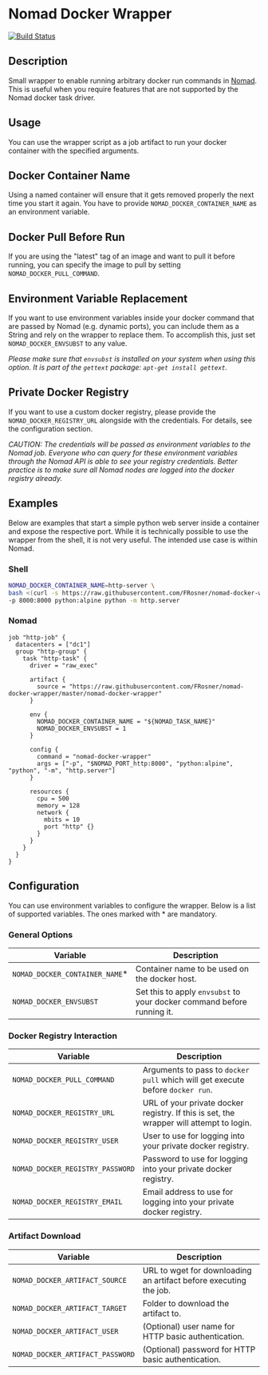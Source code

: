 # Nomad Docker Wrapper

[![Build Status](https://travis-ci.org/FRosner/nomad-docker-wrapper.svg?branch=master)](https://travis-ci.org/FRosner/nomad-docker-wrapper)

## Description

Small wrapper to enable running arbitrary docker run commands in [Nomad](https://www.nomadproject.io/).
This is useful when you require features that are not supported by the Nomad docker task driver.

## Usage

You can use the wrapper script as a job artifact to run your docker container with the specified arguments.

## Docker Container Name

Using a named container will ensure that it gets removed properly the next time you start it again. You have to provide `NOMAD_DOCKER_CONTAINER_NAME` as an environment variable.

## Docker Pull Before Run

If you are using the "latest" tag of an image and want to pull it before running, you can specify the image to pull by setting `NOMAD_DOCKER_PULL_COMMAND`.

## Environment Variable Replacement

If you want to use environment variables inside your docker command that are passed by Nomad (e.g. dynamic ports), you can include them as a String and rely on the wrapper to replace them. To accomplish this, just set `NOMAD_DOCKER_ENVSUBST` to any value.

*Please make sure that `envsubst` is installed on your system when using this option. It is part of the `gettext` package: `apt-get install gettext`.*

## Private Docker Registry

If you want to use a custom docker registry, please provide the `NOMAD_DOCKER_REGISTRY_URL` alongside with the credentials. For details, see the configuration section.

*CAUTION: The credentials will be passed as environment variables to the Nomad job. Everyone who can query for these environment variables through the Nomad API is able to see your registry credentials. Better practice is to make sure all Nomad nodes are logged into the docker registry already.*

## Examples

Below are examples that start a simple python web server inside a container and expose the respective port. While it is technically possible to use the wrapper from the shell, it is not very useful. The intended use case is within Nomad.

### Shell

```sh
NOMAD_DOCKER_CONTAINER_NAME=http-server \
bash <(curl -s https://raw.githubusercontent.com/FRosner/nomad-docker-wrapper/master/nomad-docker-wrapper) \
-p 8000:8000 python:alpine python -m http.server
```

### Nomad

```hcl
job "http-job" {
  datacenters = ["dc1"]
  group "http-group" {
    task "http-task" {
      driver = "raw_exec"

      artifact {
        source = "https://raw.githubusercontent.com/FRosner/nomad-docker-wrapper/master/nomad-docker-wrapper"
      }

      env {
        NOMAD_DOCKER_CONTAINER_NAME = "${NOMAD_TASK_NAME}"
        NOMAD_DOCKER_ENVSUBST = 1
      }

      config {
        command = "nomad-docker-wrapper"
        args = ["-p", "$NOMAD_PORT_http:8000", "python:alpine", "python", "-m", "http.server"]
      }

      resources {
        cpu = 500
        memory = 128
        network {
          mbits = 10
          port "http" {}
        }
      }
    }
  }
}
```

## Configuration

You can use environment variables to configure the wrapper. Below is a list of supported variables. The ones marked with * are mandatory.

### General Options

| Variable | Description |
| -------- | ----------- |
| `NOMAD_DOCKER_CONTAINER_NAME`* | Container name to be used on the docker host. |
| `NOMAD_DOCKER_ENVSUBST` | Set this to apply `envsubst` to your docker command before running it. |

### Docker Registry Interaction

| Variable | Description |
| -------- | ----------- |
| `NOMAD_DOCKER_PULL_COMMAND` | Arguments to pass to `docker pull` which will get execute before `docker run`. |
| `NOMAD_DOCKER_REGISTRY_URL` | URL of your private docker registry. If this is set, the wrapper will attempt to login. |
| `NOMAD_DOCKER_REGISTRY_USER` | User to use for logging into your private docker registry. |
| `NOMAD_DOCKER_REGISTRY_PASSWORD` | Password to use for logging into your private docker registry. |
| `NOMAD_DOCKER_REGISTRY_EMAIL` | Email address to use for logging into your private docker registry. |

### Artifact Download

| Variable | Description |
| -------- | ----------- |
| `NOMAD_DOCKER_ARTIFACT_SOURCE` | URL to wget for downloading an artifact before executing the job. |
| `NOMAD_DOCKER_ARTIFACT_TARGET` | Folder to download the artifact to. |
| `NOMAD_DOCKER_ARTIFACT_USER` | (Optional) user name for HTTP basic authentication. |
| `NOMAD_DOCKER_ARTIFACT_PASSWORD` | (Optional) password for HTTP basic authentication. |

